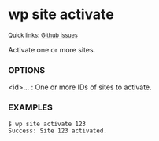 # wp site activate

<small>Quick links: <a href="https://github.com/issues?q=is%3Aopen+label%3Acommand%3Asite-activate+sort%3Aupdated-desc+org%3Awp-cli">Github issues</a></small>

Activate one or more sites.

### OPTIONS

&lt;id&gt;...
: One or more IDs of sites to activate.

### EXAMPLES

    $ wp site activate 123
    Success: Site 123 activated.



